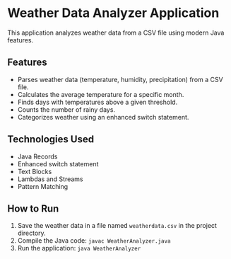 # Weather Data Analyzer Application

This application analyzes weather data from a CSV file using modern Java features.

## Features

-   Parses weather data (temperature, humidity, precipitation) from a CSV file.
-   Calculates the average temperature for a specific month.
-   Finds days with temperatures above a given threshold.
-   Counts the number of rainy days.
-   Categorizes weather using an enhanced switch statement.

## Technologies Used

-   Java Records
-   Enhanced switch statement
-   Text Blocks
-   Lambdas and Streams
-   Pattern Matching

## How to Run

1.  Save the weather data in a file named `weatherdata.csv` in the project directory.
2.  Compile the Java code: `javac WeatherAnalyzer.java`
3.  Run the application: `java WeatherAnalyzer`
